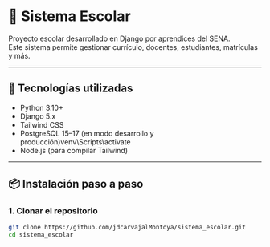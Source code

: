# 🏫 Sistema Escolar

Proyecto escolar desarrollado en Django por aprendices del SENA.  
Este sistema permite gestionar currículo, docentes, estudiantes, matrículas y más.

---

## 🚀 Tecnologías utilizadas

- Python 3.10+
- Django 5.x
- Tailwind CSS
- PostgreSQL 15–17 (en modo desarrollo y producción)venv\Scripts\activate
- Node.js (para compilar Tailwind)

---

## 📦 Instalación paso a paso

### 1. Clonar el repositorio

```bash
git clone https://github.com/jdcarvajalMontoya/sistema_escolar.git
cd sistema_escolar

